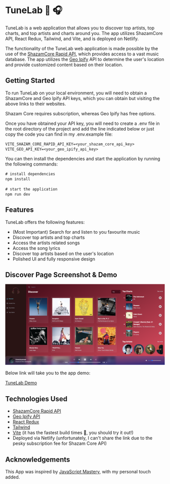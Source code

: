 # TuneLab 🎵 🎧

TuneLab is a web application that allows you to discover top artists, top charts, and top artists and charts around you. The app utilizes ShazamCore API, React Redux, Tailwind, and Vite, and is deployed on Netlify.

The functionality of the TuneLab web application is made possible by the use of the [ShazamCore Rapid API](https://rapidapi.com/tipsters/api/shazam-core), which provides access to a vast music database. The app utilizes the [Geo Ipify](https://geo.ipify.org/) API to determine the user's location and provide customized content based on their location.

## Getting Started

To run TuneLab on your local environment, you will need to obtain a ShazamCore and Geo Ipify API keys, which you can obtain but visiting the above links to their websites.

Shazam Core requires subscription, whereas Geo Ipify has free options.

Once you have obtained your API key, you will need to create a .env file in the root directory of the project and add the line indicated below or just copy the code you can find in my .env.example file:

```
VITE_SHAZAM_CORE_RAPID_API_KEY=<your_shazam_core_api_key>
VITE_GEO_API_KEY=<your_geo_ipify_api_key>
```

You can then install the dependencies and start the application by running the following commands:

```
# install dependencies
npm install

# start the application
npm run dev
```

## Features

TuneLab offers the following features:

- (Most Important) Search for and listen to you favourite music
- Discover top artists and top charts
- Access the artists related songs
- Access the song lyrics
- Discover top artists based on the user's location
- Polished UI and fully responsive design

## Discover Page Screenshot & Demo

![TuneLab](./src/assets/TuneLab.png)

Below link will take you to the app demo:

[TuneLab Demo](https://drive.google.com/file/d/11vnV9eSSdb0Wcx_xukyasOZtQeCtobKC/view?usp=sharing)

## Technologies Used

- [ShazamCore Rapid API](https://rapidapi.com/tipsters/api/shazam-core)
- [Geo Ipify API](https://geo.ipify.org/)
- [React Redux](https://react-redux.js.org/)
- [Tailwind](https://tailwindcss.com/)
- [Vite](https://vitejs.dev/) (it has the fastest build times 🤯, you should try it out!)
- Deployed via Netlify (unfortunately, I can't share the link due to the pesky subscription fee for Shazam Core API)

## Acknowledgements

This App was inspired by [JavaScript Mastery](https://www.youtube.com/@javascriptmastery), with my personal touch added.
